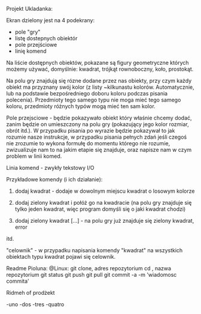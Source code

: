 Projekt Ukladanka:

Ekran dzielony jest na 4 podekrany:
 
 - pole "gry"
 - listę dostepnych obiektór
 - pole przejściowe
 - linię komend


Na liście dostępnych obiektów, pokazane są figury geometryczne których możemy używać, domyślnie: kwadrat, trójkąt rownoboczny, koło, prostokąt.

Na polu gry znajdują się rózne dodane przez nas obiekty, przy czym każdy obiekt ma  przyznany swój kolor (z listy ~kilkunastu kolorów. Automatycznie, lub na podstawie bezpośredniego doboru koloru podczas pisania polecenia). Przedmioty tego samego typu nie moga mieć tego samego koloru, przedmioty różnych typów mogą mieć ten sam kolor.

Pole przejsciowe - będzie pokazywało obiekt który właśnie chcemy dodać, zanim będzie on umieszczony na polu gry (pokazujący jego kolor rozmiar, obrót itd.). W przypadku pisania po wyrazie będzie pokazywał to jak rozumie nasze instrukcje, w przypadku pisania pełnych zdań jeśli czegoś nie zrozumie to wykona formułę do momentu którego nie rozumie, zwizualizuje nam to na jakim etapie się znajduje, oraz napisze nam w czym problem w linii komed.

Linia komend - zwykły tekstowy I/O

Przykładowe komendy (i ich działanie):

1) dodaj kwadrat - dodaje w dowolnym miejscu kwadrat o losowym kolorze

2) dodaj zielony kwadrat i połóż go na kwadracie  (na polu gry znajduje się tylko jeden kwadrat, więc program domyśli się o jaki kwadrat chodzi)

3) dodaj zielony kwadrat [...] - na polu gry już znajduje się zielony kwadrat, error

itd.

"celownik" - w przypadku napisania komendy "kwadrat" na wszystkich obiektach typu kwadrat pojawi się celownik.











Readme Pioluna:
@Linux:
git clone, adres repozytorium
cd , nazwa repozytorium
git status
git push
git pull
git commit -a -m 'wiadomosc commita'


Ridmeh of prodżekt

-uno 
-dos 
-tres
-quatro
